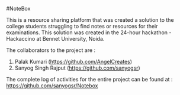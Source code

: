 #NoteBox

This is a resource sharing platform that was created a solution to the college students struggling to find notes or resources for their examinations. This solution was created in the 24-hour hackathon - Hackaccino at Bennet University, Noida.

The collaborators to the project are :
1. Palak Kumari (https://github.com/AngelCreates)
2. Sanyog Singh Rajput (https://github.com/sanyogsr)

The complete log of activities for the entire project can be found at : https://github.com/sanyogsr/Notebox
